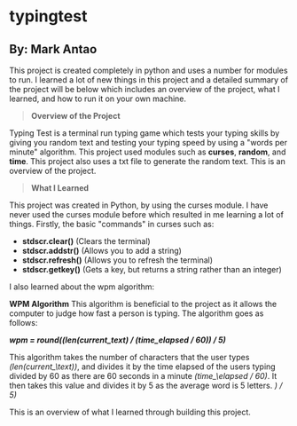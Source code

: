 # typingtest
## By: Mark Antao
This project is created completely in python and uses a number for modules to run.
I learned a lot of new things in this project and a detailed summary of the project will be below which includes an overview of the project, what I learned, and how to run it on your own machine.

> **Overview of the Project**

Typing Test is a terminal run typing game which tests your typing skills by giving you random text and testing your typing speed by using a "words per minute" algorithm. This project used modules such as **curses**, **random**, and **time**. This project also uses a txt file to generate the random text. This is an overview of the project.

> **What I Learned**

This project was created in Python, by using the curses module. I have never used the curses module before which resulted in me learning a lot of things. Firstly, the basic "commands" in curses such as:
- **stdscr.clear()** (Clears the terminal) 
- **stdscr.addstr()** (Allows you to add a string)
- **stdscr.refresh()** (Allows you to refresh the terminal)
- **stdscr.getkey()** (Gets a key, but returns a string rather than an integer)

I also learned about the wpm algorithm:

**WPM Algorithm**
This algorithm is beneficial to the project as it allows the computer to judge how fast a person is typing.
The algorithm goes as follows:

***wpm = round((len(current_text) / (time_elapsed / 60)) / 5)***

This algorithm takes the number of characters that the user types _(len(current\_\text))_, and divides it by the time elapsed of the users typing divided by 60 as there are 60 seconds in a minute _(time\_\elapsed / 60)_. It then takes this value and divides it by 5 as the average word is 5 letters. _) / 5)_

This is an overview of what I learned through building this project.
